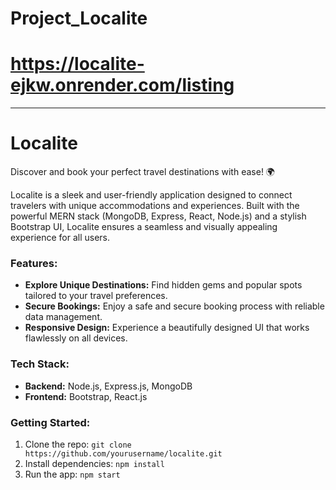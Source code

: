 # Project_Localite

# https://localite-ejkw.onrender.com/listing
---

# Localite

Discover and book your perfect travel destinations with ease! 🌍

Localite is a sleek and user-friendly application designed to connect travelers with unique accommodations and experiences. Built with the powerful MERN stack (MongoDB, Express, React, Node.js) and a stylish Bootstrap UI, Localite ensures a seamless and visually appealing experience for all users.

### Features:
- **Explore Unique Destinations:** Find hidden gems and popular spots tailored to your travel preferences.
- **Secure Bookings:** Enjoy a safe and secure booking process with reliable data management.
- **Responsive Design:** Experience a beautifully designed UI that works flawlessly on all devices.

### Tech Stack:
- **Backend:** Node.js, Express.js, MongoDB
- **Frontend:** Bootstrap, React.js

### Getting Started:
1. Clone the repo: `git clone https://github.com/yourusername/localite.git`
2. Install dependencies: `npm install`
3. Run the app: `npm start`

